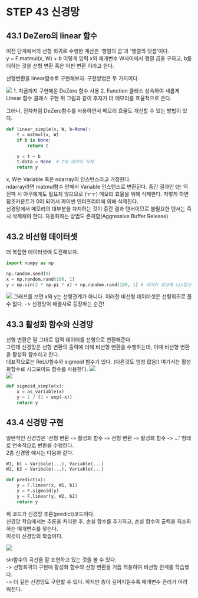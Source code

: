 # STEP 43 신경망

## 43.1 DeZero의 linear 함수
이전 단계에서의 선형 회귀로 수행한 계산은 '행렬의 곱'과 '행렬의 덧셈'이다.  
y = F.matmul(x, W) + b
이렇게 입력 x와 매개변수 W사이에서 행렬 곱을 구하고, b를 더하는 것을 선형 변환 혹은 아핀 변환 이라고 한다. 

선형변환을 linear함수로 구현해보자. 구현방법은 두 가지이다.

<image src = "../../밑바닥3 그림과 수식/그림 43-1.png">
1. 지금까지 구현해온 DeZero 함수 사용
2. Function 클래스 상속하여 새롭게 Linear 함수 클래스 구현
위 그림과 같이 후자가 더 메모리를 효율적으로 쓴다.    

그러나, 전자처럼 DeZero함수를 사용하면서 메모리 효율도 개선할 수 있는 방법이 있다.

```python
def linear_simple(x, W, b=None):
    t = matmul(x, W)
    if b is None:
        return t

    y = t + b
    t.data = None  # t의 데이터 삭제
    return y
```
x, W는 Variable 혹은 ndarray의 인스턴스라고 가정한다.  
ndarray라면 matmul함수 안에서 Variable 인스턴스로 변환된다. 
중간 결과인 t는 역전파 시 아무에게도 필요치 않으므로 (ㅜㅜ) 메모리 효율을 위해 삭제한다. 
저렇게 하면 참조카운트가 0이 되어서 파이썬 인터프리터에 의해 삭제된다.   
신경망에서 메모리의 대부분을 차지하는 것이 중간 결과 텐서이므로 불필요한 텐서는 즉시 삭제해야 한다.  자동화하는 방법도 존재함(Aggressive Buffer Release)

## 43.2 비선형 데이터셋
더 복잡한 데이터셋에 도전해보자.
```python
import numpy as np

np.random.seed(0)
x = np.random.rand(100, 1)
y = np.sin(2 * np.pi * x) + np.random.rand(100, 1) # 데이터 생성에 sin함수 사용
```
<image src = "../../밑바닥3 그림과 수식/그림 43-2.png"> 
그래프를 보면 x와 y는 선형관계가 아니다. 이러한 비선형 데이터셋은 선형회귀로 풀 수 없다.   
-> 신경망이 해결사로 등장하는 순간!


## 43.3 활성화 함수와 신경망
선형 변환은 말 그대로 입력 데이터를 선형으로 변환해준다.  
그런데 신경망은 선형 변환의 출력에 더해 비선형 변환을 수행하는데, 이때 비선형 변환을 활성화 함수라고 한다.   
대표적으로는 ReLU함수와 sigmoid 함수가 있다. (다른것도 엄청 많음!)
여기서는 활성화함수로 시그모이드 함수를 사용한다.
<image src = "../../밑바닥3 그림과 수식/식 43.1.png">     
<image src = "../../밑바닥3 그림과 수식/그림 43-3.png"> 
```python
def sigmoid_simple(x):
    x = as_variable(x)
    y = 1 / (1 + exp(-x))
    return y
```

## 43.4 신경망 구현
일반적인 신경망은 '선형 변환 -> 활성화 함수 -> 선형 변환 -> 활성화 함수 -> ...' 형태로 연속적으로 변환을 수행한다.   
2층 신경망 예시는 다음과 같다.  
```python
W1, b1 = Varibale(...), Variable(...)
W2, b2 = Varibale(...), Variable(...)

def predict(x):
    y = F.linear(x, W1, b1)
    y = F.sigmoid(y)
    y = F.linear(y, W2, b2)
    return y

```  
위 코드가 신경망 추론(predict)코드이다.   
신경망 학습에서는 추론을 처리한 후, 손실 함수를 추가하고, 손실 함수의 출력을 최소화하는 매개변수를 찾는다.  
이것이 신경망의 학습이다.

<image src = "../../밑바닥3 그림과 수식/그림 43-4.png"> 

sin함수의 곡선을 잘 표현하고 있는 것을 볼 수 있다.   
-> 선형회귀의 구현에 활성화 함수와 선형 변환을 거듭 적용하여 비선형 관계를 학습했다.   
-> 더 깊은 신경망도 구현할 수 있다. 하지만 층이 깊어지질수록 매개변수 관리가 어려워진다.  
